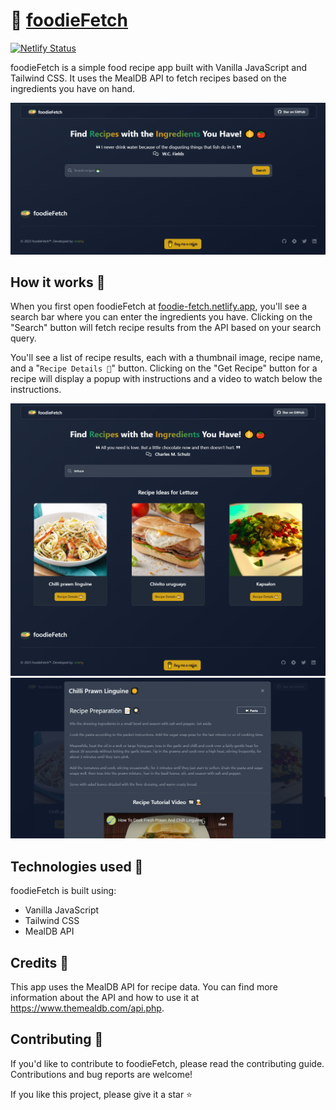 # 🍲 [foodieFetch](https://foodie-fetch.netlify.app)

[![Netlify Status](https://api.netlify.com/api/v1/badges/c76df78d-433a-43c9-98fd-75b6e5b59764/deploy-status)](https://app.netlify.com/sites/foodie-fetch/deploys)

foodieFetch is a simple food recipe app built with Vanilla JavaScript and Tailwind CSS. It uses the MealDB API to fetch recipes based on the ingredients you have on hand.

![website screenshot](./src/img/og-image.png)

## How it works 🍜

When you first open foodieFetch at [foodie-fetch.netlify.app](https://fodie-fetch.netlify.app), you'll see a search bar where you can enter the ingredients you have. Clicking on the "Search" button will fetch recipe results from the API based on your search query.

You'll see a list of recipe results, each with a thumbnail image, recipe name, and a "`Recipe Details 🍲`" button. Clicking on the "Get Recipe" button for a recipe will display a popup with instructions and a video to watch below the instructions.

![website screenshot](./src/img/project-screenshot.png)
![website screenshot](./src/img/project-screenshot-1.png)

## Technologies used 🍴

foodieFetch is built using:

- Vanilla JavaScript
- Tailwind CSS
- MealDB API

## Credits 🧁

This app uses the MealDB API for recipe data. You can find more information about the API and how to use it at <https://www.themealdb.com/api.php>.

## Contributing 🥄

If you'd like to contribute to foodieFetch, please read the contributing guide. Contributions and bug reports are welcome!

If you like this project, please give it a star ⭐️

